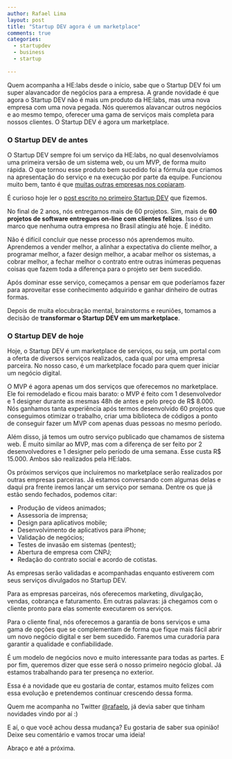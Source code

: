 ```yaml
---
author: Rafael Lima
layout: post
title: "Startup DEV agora é um marketplace"
comments: true
categories:
  - startupdev
  - business
  - startup
  
---
```


Quem acompanha a HE:labs desde o início, sabe que o Startup DEV foi um super alavancador de negócios para a empresa. A grande novidade é que agora o Startup DEV não é mais um produto da HE:labs, mas uma nova empresa com uma nova pegada. Nós queremos alavancar outros negócios e ao mesmo tempo, oferecer uma gama de serviços mais completa para nossos clientes. O Startup DEV é agora um marketplace.

<!--more-->

### O Startup DEV de antes

O Startup DEV sempre foi um serviço da HE:labs, no qual desenvolvíamos uma primeira versão de um sistema web, ou um MVP, de forma muito rápida. O que tornou esse produto bem sucedido foi a fórmula que criamos na apresentação do serviço e na execução por parte da equipe. Funcionou muito bem, tanto é que [muitas outras empresas nos copiaram](http://helabs.com.br/blog/2013/05/22/a-copia-e-o-melhor-elogio/).

É curioso hoje ler o [post escrito no primeiro Startup DEV](http://rafael.adm.br/p/iniciando-o-startupdev/) que fizemos.

No final de 2 anos, nós entregamos mais de 60 projetos. Sim, mais de **60 projetos de software entregues on-line com clientes felizes**. Isso é um marco que nenhuma outra empresa no Brasil atingiu até hoje. É inédito.

Não é difícil concluir que nesse processo nós aprendemos muito. Aprendemos a vender melhor, a alinhar a expectativa do cliente melhor, a programar melhor, a fazer design melhor, a acabar melhor os sistemas, a cobrar melhor, a fechar melhor o contrato entre outras inúmeras pequenas coisas que fazem toda a diferença para o projeto ser bem sucedido.

Após dominar esse serviço, começamos a pensar em que poderíamos fazer para aproveitar esse conhecimento adquirido e ganhar dinheiro de outras formas.

Depois de muita elocubração mental, brainstorms e reuniões, tomamos a decisão de **transformar o Startup DEV em um marketplace**.

### O Startup DEV de hoje

Hoje, o Startup DEV é um marketplace de serviços, ou seja, um portal com a oferta de diversos serviços realizados, cada qual por uma empresa parceira. No nosso caso, é um marketplace focado para quem quer iniciar um negócio digital.

O MVP é agora apenas um dos serviços que oferecemos no marketplace. Ele foi remodelado e ficou mais barato: o MVP é feito com 1 desenvolvedor e 1 designer durante as mesmas 48h de antes e pelo preço de R$ 8.000. Nós ganhamos tanta experiência após termos desenvolvido 60 projetos que conseguimos otimizar o trabalho, criar uma biblioteca de códigos a ponto de conseguir fazer um MVP com apenas duas pessoas no mesmo período.

Além disso, já temos um outro serviço publicado que chamamos de sistema web. É muito similar ao MVP, mas com a diferença de ser feito por 2 desenvolvedores e 1 designer pelo período de uma semana. Esse custa R$ 15.000. Ambos são realizados pela HE:labs.

Os próximos serviços que incluiremos no marketplace serão realizados por outras empresas parceiras. Já estamos conversando com algumas delas e daqui pra frente iremos lançar um serviço por semana. Dentre os que já estão sendo fechados, podemos citar:

* Produção de vídeos animados;
* Assessoria de imprensa;
* Design para aplicativos mobile;
* Desenvolvimento de aplicativos para iPhone;
* Validação de negócios;
* Testes de invasão em sistemas (pentest);
* Abertura de empresa com CNPJ;
* Redação do contrato social e acordo de cotistas.

As empresas serão validadas e acompanhadas enquanto estiverem com seus serviços divulgados no Startup DEV.

Para as empresas parceiras, nós oferecemos marketing, divulgação, vendas, cobrança e faturamento. Em outras palavras: já chegamos com o cliente pronto para elas somente executarem os serviços.

Para o cliente final, nós oferecemos a garantia de bons serviços e uma gama de opções que se complementam de forma que fique mais fácil abrir um novo negócio digital e ser bem sucedido. Faremos uma curadoria para garantir a qualidade e confiabilidade.

É um modelo de negócios novo e muito interessante para todas as partes. E por fim, queremos dizer que esse será o nosso primeiro negócio global. Já estamos trabalhando para ter presença no exterior.

Essa é a novidade que eu gostaria de contar, estamos muito felizes com essa evolução e pretendemos continuar crescendo dessa forma. 

Quem me acompanha no Twitter [@rafaelp](http://twitter.com/rafaelp), já devia saber que tinham novidades vindo por aí :)

E aí, o que você achou dessa mudança? Eu gostaria de saber sua opinião! Deixe seu comentário e vamos trocar uma ideia!

Abraço e até a próxima.
